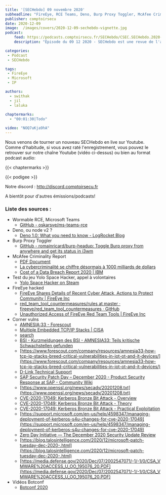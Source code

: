 ```yaml
---
title: '[SECHebdo] 09 novembre 2020'
subheadline: "FireEye, RCE Teams, Deno, Burp Proxy Toggler, McAfee Criminality Report, CornerVuln, etc."
publisher: comptoirsecu
date: 2020-12-09
image:  /images/covers/2020-12-09-sechebdo-vignette.jpg
podcast:
    feed: https://podcasts.comptoirsecu.fr/SECHebdo/CSEC.SECHebdo.2020-12-09.m4a
    description: "Épisode du 09 12 2020 - SECHebdo est une revue de l'actualité cybersécurité réalisée en live sur Youtube, généralement le mercredi soir."

categories:
 - Podcast
 - SECHebdo

tags:
 - FireEye
 - Microsoft
 - IP

authors:
  - swithak
  - jil
  - laluka
  
chaptermarks:
  - "00:01:30|Todo"

video: "NOQ7uKja9hA"
---
```


Nous venons de tourner un nouveau SECHebdo en live sur Youtube. Comme d'habitude, si vous avez raté l'enregistrement, vous pouvez le retrouver sur notre chaîne Youtube (vidéo ci-dessus) ou bien au format podcast audio:

{{< chaptermarks >}}

{{< podigee >}}

Notre discord : <http://discord.comptoirsecu.fr>

A bientôt pour d'autres émissions/podcasts!

### Liste des sources :

*  Wormable RCE, Microsoft Teams
	* [GitHub - oskarsve/ms-teams-rce](https://github.com/oskarsve/ms-teams-rce)
*  Deno, ou node v2 ? 
	* [Deno 1.0: What you need to know - LogRocket Blog](https://blog.logrocket.com/deno-1-0-what-you-need-to-know/)
*  Burp Proxy Toggler
	* [GitHub - romainricard/burp-headup: Toggle Burp proxy from anywhere and get its status in i3wm](https://github.com/romainricard/burp-headup)
*  McAfee Criminality Report
	* [PDF Document](https://www.mcafee.com/enterprise/en-us/assets/reports/restricted/rp-economic-impact-cybercrime.pdf)
	* [La cybercriminalité se chiffre désormais à 1000 milliards de dollars](https://www.journaldugeek.com/2020/12/08/cybercriminalite-coute-1000-milliards-dollars/)
	* [Cost of a Data Breach Report 2020 | IBM](https://www.ibm.com/security/digital-assets/cost-data-breach-report/#/fr)
*  Test du jeu Yolo Space Hacker, appel à volontaires
	* [Yolo Space Hacker on Steam](https://store.steampowered.com/app/1341450/Yolo_Space_Hacker/)
*  FireEye hacked
	* [FireEye Shares Details of Recent Cyber Attack, Actions to Protect Community | FireEye Inc](https://www.fireeye.com/blog/products-and-services/2020/12/fireeye-shares-details-of-recent-cyber-attack-actions-to-protect-community.html)
	* [red_team_tool_countermeasures/rules at master · fireeye/red_team_tool_countermeasures · GitHub](https://github.com/fireeye/red_team_tool_countermeasures/tree/master/rules)
	* [Unauthorized Access of FireEye Red Team Tools | FireEye Inc](https://www.fireeye.com/blog/threat-research/2020/12/unauthorized-access-of-fireeye-red-team-tools.html)
*  Corner vulns
	* [AMNESIA:33 - Forescout](https://www.forescout.com/research-labs/amnesia33/)
	* [Multiple Embedded TCP/IP Stacks | CISA](https://us-cert.cisa.gov/ics/advisories/icsa-20-343-01)
	* [search](https://kb.cert.org/vuls/id/815128)
	* [BSI  -  Kurzmeldungen des BSI - AMNESIA33: Teils kritische Schwachstellen gefunden](https://www.bsi.bund.de/DE/Presse/Kurzmeldungen/Meldungen/Amnesia_201208.html)
	* [https://www.forescout.com/company/resources/amnesia33-how-tcp-ip-stacks-breed-critical-vulnerabilities-in-iot-ot-and-it-devices/](https://www.forescout.com/company/resources/amnesia33-how-tcp-ip-stacks-breed-critical-vulnerabilities-in-iot-ot-and-it-devices/)
	* [
	D-Link Technical Support
](https://supportannouncement.us.dlink.com/announcement/publication.aspx?name=SAP10195)
	* [SAP Security Patch Day – December 2020 - Product Security Response at SAP - Community Wiki](https://wiki.scn.sap.com/wiki/pages/viewpage.action?pageId=564757079)
	* [https://www.openssl.org/news/secadv/20201208.txt](https://www.openssl.org/news/secadv/20201208.txt)
	* [CVE-2020-17049: Kerberos Bronze Bit Attack - Overview](https://blog.netspi.com/cve-2020-17049-kerberos-bronze-bit-overview/)
	* [CVE-2020-17049: Kerberos Bronze Bit Attack - Theory](https://blog.netspi.com/cve-2020-17049-kerberos-bronze-bit-theory/)
	* [CVE-2020-17049: Kerberos Bronze Bit Attack - Practical Exploitation](https://blog.netspi.com/cve-2020-17049-kerberos-bronze-bit-attack/)
	* [https://support.microsoft.com/en-us/help/4598347/managing-deployment-of-kerberos-s4u-changes-for-cve-2020-17049](https://support.microsoft.com/en-us/help/4598347/managing-deployment-of-kerberos-s4u-changes-for-cve-2020-17049)
	* [Zero Day Initiative — The December 2020 Security Update Review](https://www.zerodayinitiative.com/blog/2020/12/8/the-december-2020-security-update-review)
	* [https://blog.talosintelligence.com/2020/12/microsoft-patch-tuesday-dec-2020-.html](https://blog.talosintelligence.com/2020/12/microsoft-patch-tuesday-dec-2020-.html)
	* [https://media.defense.gov/2020/Dec/07/2002547071/-1/-1/0/CSA_VMWARE%20ACCESS_U_OO_195076_20.PDF](https://media.defense.gov/2020/Dec/07/2002547071/-1/-1/0/CSA_VMWARE%20ACCESS_U_OO_195076_20.PDF)
*  Vidéos Botconf
	* [Botconf 2020](https://www.youtube.com/playlist?list=PL8fFmUArVzKiMd6twm9ikaSl8oM76Hotd)
